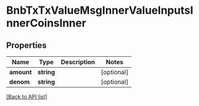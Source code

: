 # BnbTxTxValueMsgInnerValueInputsInnerCoinsInner

## Properties

Name | Type | Description | Notes
------------ | ------------- | ------------- | -------------
**amount** | **string** |  | [optional]
**denom** | **string** |  | [optional]

[[Back to API list]](../../README.md#api-endpoints)
